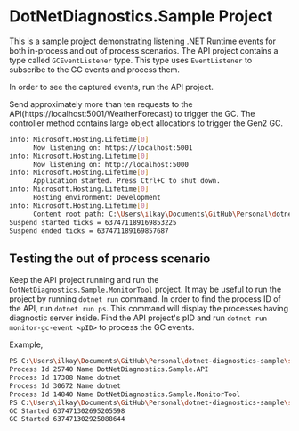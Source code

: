 # DotNetDiagnostics.Sample Project
This is a sample project demonstrating listening .NET Runtime events for both in-process and out of process scenarios.
The API project contains a type called `GCEventListener` type. This type uses `EventListener` to subscribe to the GC events and process them.

In order to see the captured events, run the API project. 

Send approximately more than ten requests to the API(https://localhost:5001/WeatherForecast) to trigger the GC. The controller method contains large object allocations to trigger the Gen2 GC.

```bash
info: Microsoft.Hosting.Lifetime[0]
      Now listening on: https://localhost:5001
info: Microsoft.Hosting.Lifetime[0]
      Now listening on: http://localhost:5000
info: Microsoft.Hosting.Lifetime[0]
      Application started. Press Ctrl+C to shut down.
info: Microsoft.Hosting.Lifetime[0]
      Hosting environment: Development
info: Microsoft.Hosting.Lifetime[0]
      Content root path: C:\Users\ilkay\Documents\GitHub\Personal\dotnet-diagnostics-sample\src\DotNetDiagnostics.Sample.API
Suspend started ticks = 637471189169853225
Suspend ended ticks = 637471189169857687
```

## Testing the out of process scenario
Keep the API project running and run the `DotNetDiagnostics.Sample.MonitorTool` project. It may be useful to run the project by running `dotnet run` command. In order to find the process ID of the API, run `dotnet run ps`. This command will display the processes having diagnostic server inside. Find the API project's pID and run `dotnet run monitor-gc-event <pID>` to process the GC events.

Example,
```bash
PS C:\Users\ilkay\Documents\GitHub\Personal\dotnet-diagnostics-sample\src\DotNetDiagnostics.Sample.MonitorTool> dotnet run ps
Process Id 25740 Name DotNetDiagnostics.Sample.API
Process Id 17308 Name dotnet
Process Id 30672 Name dotnet
Process Id 14840 Name DotNetDiagnostics.Sample.MonitorTool
PS C:\Users\ilkay\Documents\GitHub\Personal\dotnet-diagnostics-sample\src\DotNetDiagnostics.Sample.MonitorTool> dotnet run monitor-gc-events 25740
GC Started 637471302695205598
GC Started 637471302925088644
```

